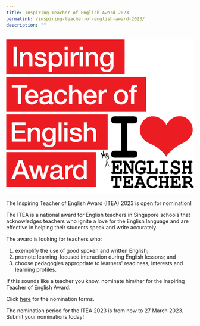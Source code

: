 ```yaml
---
title: Inspiring Teacher of English Award 2023
permalink: /inspiring-teacher-of-english-award-2023/
description: ""
---
```






![](/images/English.png)

The Inspiring Teacher of English Award (ITEA) 2023 is open for nomination!

The ITEA is a national award for English teachers in Singapore schools that acknowledges teachers who ignite a love for the English language and are effective in helping their students speak and write accurately.

The award is looking for teachers who:

1. exemplify the use of good spoken and written English;
2. promote learning-focused interaction during English lessons; and 
3. choose pedagogies appropriate to learners' readiness, interests and learning profiles.

If this sounds like a teacher you know, nominate him/her for the Inspiring Teacher of English Award.

Click [here](http://goodenglish.org.sg/inspiring-teacher-of-english-award/nomination-information) for the nomination forms.

The nomination period for the ITEA 2023 is from now to 27 March 2023. Submit your nominations today!